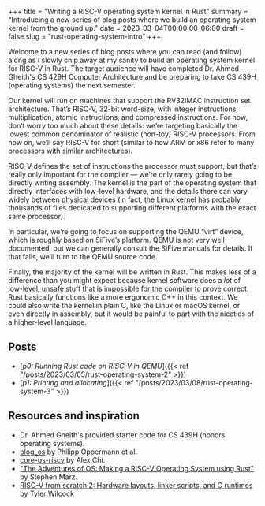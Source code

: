 +++
title = "Writing a RISC-V operating system kernel in Rust"
summary = "Introducing a new series of blog posts where we build an operating system kernel from the ground up."
date = 2023-03-04T00:00:00-06:00
draft = false
slug = "rust-operating-system-intro"
+++

Welcome to a new series of blog posts where you can read (and follow) along as I slowly chip away at my sanity to build an operating system kernel for RISC-V in Rust. The target audience will have completed Dr. Ahmed Gheith's CS 429H Computer Architecture and be preparing to take CS 439H (operating systems) the next semester.

Our kernel will run on machines that support the RV32IMAC instruction set architecture. That’s RISC-V, 32-bit word-size, with integer instructions, multiplication, atomic instructions, and compressed instructions. For now, don’t worry too much about these details: we’re targeting basically the lowest common denominator of realistic (non-toy) RISC-V processors. From now on, we’ll say RISC-V for short (similar to how ARM or x86 refer to many processors with similar architectures).

RISC-V defines the set of instructions the processor must support, but that’s really only important for the compiler — we’re only rarely going to be directly writing assembly. The kernel is the part of the operating system that directly interfaces with low-level hardware, and the details there can vary widely between physical devices (in fact, the Linux kernel has probably thousands of files dedicated to supporting different platforms with the exact same processor).

In particular, we’re going to focus on supporting the QEMU “virt” device, which is roughly based on SiFive’s platform. QEMU is not very well documented, but we can generally consult the SiFive manuals for details. If that fails, we’ll turn to the QEMU source code.

Finally, the majority of the kernel will be written in Rust. This makes less of a difference than you might expect because kernel software does a *lot* of low-level, unsafe stuff that is impossible for the compiler to prove correct. Rust basically functions like a more ergonomic C++ in this context. We could also write the kernel in plain C, like the Linux or macOS kernel, or even directly in assembly, but it would be painful to part with the niceties of a higher-level language.

## Posts

* [*p0: Running Rust code on RISC-V in QEMU*]({{< ref "/posts/2023/03/05/rust-operating-system-2" >}})
* [*p1: Printing and allocating*]({{< ref "/posts/2023/03/08/rust-operating-system-3" >}})
## Resources and inspiration

* Dr. Ahmed Gheith's provided starter code for CS 439H (honors operating systems).
* [blog_os](https://github.com/phil-opp/blog_os) by Philipp Oppermann et al.
* [core-os-riscv](https://github.com/skyzh/core-os-riscv) by Alex Chi.
* ["The Adventures of OS: Making a RISC-V Operating System using Rust"](http://osblog.stephenmarz.com) by Stephen Marz.
* [RISC-V from scratch 2: Hardware layouts, linker scripts, and C runtimes](https://twilco.github.io/riscv-from-scratch/2019/04/27/riscv-from-scratch-2.html#lifting-the--veil) by Tyler Wilcock
